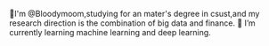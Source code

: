 👋I'm @Bloodymoom,studying for an mater's degree in csust,and my research direction is the combination of big data and finance.
🌱 I’m currently learning machine learning  and deep learning.
